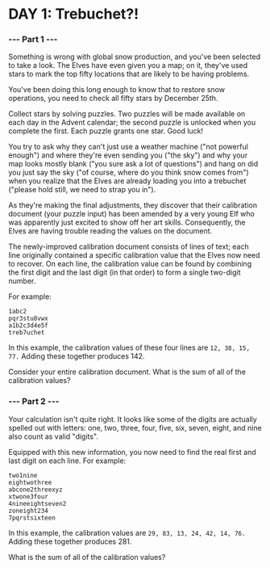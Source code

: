# DAY 1: Trebuchet?!

### --- Part 1 ---

Something is wrong with global snow production, and you've been selected to take a look. The Elves have even given you a map; on it, they've used stars to mark the top fifty locations that are likely to be having problems.

You've been doing this long enough to know that to restore snow operations, you need to check all fifty stars by December 25th.

Collect stars by solving puzzles. Two puzzles will be made available on each day in the Advent calendar; the second puzzle is unlocked when you complete the first. Each puzzle grants one star. Good luck!

You try to ask why they can't just use a weather machine ("not powerful enough") and where they're even sending you ("the sky") and why your map looks mostly blank ("you sure ask a lot of questions") and hang on did you just say the sky ("of course, where do you think snow comes from") when you realize that the Elves are already loading you into a trebuchet ("please hold still, we need to strap you in").

As they're making the final adjustments, they discover that their calibration document (your puzzle input) has been amended by a very young Elf who was apparently just excited to show off her art skills. Consequently, the Elves are having trouble reading the values on the document.

The newly-improved calibration document consists of lines of text; each line originally contained a specific calibration value that the Elves now need to recover. On each line, the calibration value can be found by combining the first digit and the last digit (in that order) to form a single two-digit number.

For example:

~~~
1abc2  
pqr3stu8vwx  
a1b2c3d4e5f  
treb7uchet
~~~

In this example, the calibration values of these four lines are `12, 38, 15, 77.` Adding these together produces 142.

Consider your entire calibration document. What is the sum of all of the calibration values?

### --- Part 2 ---

Your calculation isn't quite right. It looks like some of the digits are actually spelled out with letters: one, two, three, four, five, six, seven, eight, and nine also count as valid "digits".

Equipped with this new information, you now need to find the real first and last digit on each line. For example:

~~~
two1nine  
eightwothree  
abcone2threexyz  
xtwone3four  
4nineeightseven2  
zoneight234  
7pqrstsixteen
~~~

In this example, the calibration values are `29, 83, 13, 24, 42, 14, 76.` Adding these together produces 281.

What is the sum of all of the calibration values?
